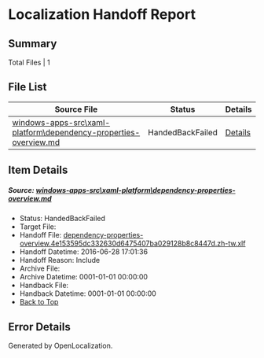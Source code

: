 # <a name='report-top'></a> Localization Handoff Report

## Summary
 Total Files | 1

## File List
 Source File | Status | Details 
 ----------- | ------ | ------- 
 [windows-apps-src\xaml-platform\dependency-properties-overview.md](https://github.com/Microsoft/windows-apps/blob/2791b5b80bf1405d3efdce5d81824dbe6d347b4f/windows-apps-src/xaml-platform/dependency-properties-overview.md) | HandedBackFailed | [Details](#5c61d4ff2f1efc6d4ce0ed292f2f856b23e53c913897)

## Item Details
##### <a name='5c61d4ff2f1efc6d4ce0ed292f2f856b23e53c913897'></a> Source: [windows-apps-src\xaml-platform\dependency-properties-overview.md](https://github.com/Microsoft/windows-apps/blob/2791b5b80bf1405d3efdce5d81824dbe6d347b4f/windows-apps-src/xaml-platform/dependency-properties-overview.md)
* Status: HandedBackFailed
* Target File: 
* Handoff File: [dependency-properties-overview.4e153595dc332630d6475407ba029128b8c8447d.zh-tw.xlf](https://github.com/Microsoft/WDG.handoff/blob/a75c6e323fd0788cf2de731f53c3da026a057707/ol-handoff/Microsoft/windows-apps.zh-tw/master/dependency-properties-overview.4e153595dc332630d6475407ba029128b8c8447d.zh-tw.xlf)
* Handoff Datetime: 2016-06-28 17:01:36
* Handoff Reason: Include
* Archive File: 
* Archive Datetime: 0001-01-01 00:00:00
* Handback File: 
* Handback Datetime: 0001-01-01 00:00:00
* [Back to Top](#report-top)


## Error Details

Generated by OpenLocalization.
